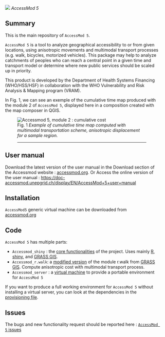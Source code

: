 ![](https://raw.githubusercontent.com/fxi/accessModShiny/master/www/logo/icons/logo32x32.png) _AccessMod 5_

## Summary

This is the main repository of `AccessMod 5`.

`AccessMod 5` is a tool to analyze geographical accessibility to or from given locations, using anisotropic movements and multimodal transport processes (e.g. walk, bicycles, motorized vehicles). This package may help to analyze catchments of peoples who can reach a central point in a given time and transport model or determine where new public services should be scaled up in priority.

This product is developed by the Department of Health Systems Financing (WHO/HSS/HSF) in collaboration with the WHO Vulnerability and Risk Analysis & Mapping program (VRAM).

In Fig. 1, we can see an exemple of the cumulative time map produced with the module 2 of `AccessMod 5`, displayed here in a composition created with the map composer in QGIS.

<figure>
<img src="https://raw.githubusercontent.com/wiki/fxi/accessModShiny/img/anisoCumulativeCostSample.jpg" alt="Accessmod 5, module 2 : cumulative cost">
</a>
<figcaption>
Fig. 1<em> Example of cumulative time map computed with multimodal transportation scheme, anisotropic displacement for a sample region.</em>
<hr>
</figcaption>
</figure>


## User manual

Download the latest version of the user manual in the Download section of the Accessmod website : [accessmod.org](https://www.accessmod.org/).
Or Access the online version of the user manual : https://doc-accessmod.unepgrid.ch/display/EN/AccessMod+5+user+manual


## Installation

`AccessMod5` generic virtual machine can be downloaded from [accessmod.org](https://www.accessmod.org/)


## Code

`AccessMod 5` has multiple parts:

* `Accessmod_shiny` : the [core functionalities](https://github.com/fxi/AccessMod_shiny) of the project. Uses mainly [R](http://cran.r-project.org), [shiny](http://shiny.rstudio.com/), and [GRASS GIS](grass.osgeo.org/grass70).
* `Accessmod_r.walk`: a [modified version](https://github.com/fxi/AccessMod_r.walk)  of the module r.walk from [GRASS GIS](grass.osgeo.org/grass70). Compute anisotropic cost with multimodal transport process.
* `Accessmod_server` : a [virtual machine](https://github.com/fxi/AccessMod_server) to provide a portable environment for `AccessMod 5`

If you want to produce a full working environment for `AccessMod 5` without installing a virtual server, you can look at the dependencies in the [provisioning file](https://raw.githubusercontent.com/fxi/accessmodServer/master/provision.sh).

## Issues

The bugs and new functionality request should be reported here :
[`AccessMod 5` issues](https://github.com/fxi/accessModShiny/issues)
